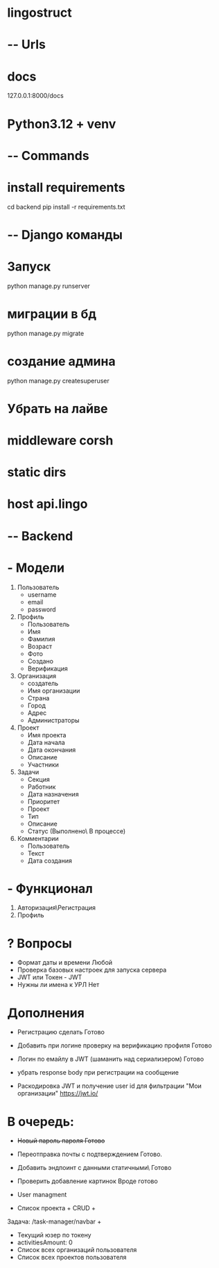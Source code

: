 # lingostruct

# -- Urls
# docs
127.0.0.1:8000/docs


# Python3.12 + venv

# -- Commands

# install requirements
cd backend
pip install -r requirements.txt

# -- Django команды

# Запуск
python manage.py runserver
# миграции в бд
python manage.py migrate
# создание админа
python manage.py createsuperuser

# Убрать на лайве
# middleware corsh
# static dirs
# host api.lingo





# -- Backend
# - Модели
1. Пользователь
    - username
    - email
    - password
2. Профиль
    - Пользователь
    - Имя
    - Фамилия
    - Возраст
    - Фото
    - Создано
    - Верификация
3. Организация
   - создатель
   - Имя организации
   - Страна
   - Город
   - Адрес
   - Администраторы
4. Проект
    - Имя проекта
    - Дата начала
    - Дата окончания
    - Описание
    - Участники
5. Задачи
   - Секция
   - Работник
   - Дата назначения
   - Приоритет
   - Проект
   - Тип
   - Описание
   - Статус (Выполнено\ В процессе)
6. Комментарии
   - Пользователь
   - Текст
   - Дата создания

# - Функционал
1. Авторизация\Регистрация
2. Профиль



# ? Вопросы
- Формат даты и времени Любой
- Проверка базовых настроек для запуска сервера
- JWT или Токен - JWT
- Нужны ли имена к УРЛ Нет

# Дополнения
- Регистрацию сделать Готово
- Добавить при логине проверку на верификацию профиля Готово
- Логин по емайлу в JWT (шаманить над сериализером) Готово
- убрать response body при регистрации на сообщение 

- Раскодировка JWT и получение user id для фильтрации "Мои организации" https://jwt.io/

# В очередь:
- ~~Новый пароль пароля Готово~~
- Переотправка почты с подтверждением Готово. 
- Добавить эндпоинт с данными статичными\ Готово
- Проверить добавление картинок Вроде готово
- User managment

- Список проекта + CRUD +

Задача:
/task-manager/navbar +
   - Текущий юзер по токену
   - activitiesAmount: 0
   - Список всех организаций пользователя
   - Список всех проектов пользователя
